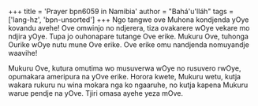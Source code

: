 +++
title = 'Prayer bpn6059 in Namibia'
author = "Bahá'u'lláh"
tags = ['lang-hz', 'bpn-unsorted']
+++
Ngo tangwe ove Muhona kondjenda yOye kovandu avehe! Ove omwinjo no ndjerera, tiza ovakarere wOye vekare mo ndjira yOye. Tupa jo ouhonapare tutange Ove erike. Mukuru Ove, tuhonga Ourike wOye nutu mune Ove erike. Ove erike omu nandjenda nomuyandje waavihe!

Mukuru Ove, kutura omutima wo musuverwa wOye no rusuvero rwOye, opumakara ameripura na yOve erike. Horora kwete, Mukuru wetu, kutja wakara rukuru nu wina mokara nga ko ngaaruhe, no kutja kapena Mukuru warue pendje na yOve. Tjiri omasa ayehe yeza mOve.
